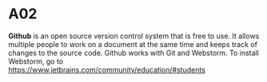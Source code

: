 # A02

**Github** is an open source version control system that is free to use. It allows multiple people to work on a document at the same time and keeps track of changes to the source code. Github works with Git and Webstorm.
To install Webstorm, go to https://www.jetbrains.com/community/education/#students
